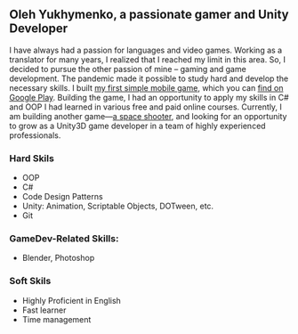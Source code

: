 ## Oleh Yukhymenko, a passionate gamer and Unity Developer

I have always had a passion for languages and video games. Working as a translator for many years, I realized that I reached my limit in this area. So, I decided to pursue the other passion of mine – gaming and game development. The pandemic made it possible to study hard and develop the necessary skills. I built [my first simple mobile game](https://github.com/Jukol/Fifteen), which you can [find on Google Play](https://play.google.com/store/apps/details?id=com.OlehYukhymenko.Fifteen). Building the game, I had an opportunity to apply my skills in C# and OOP I had learned in various free and paid online courses. Currently, I am building another game—[a space shooter](https://github.com/Jukol/Space_Shooter/tree/master), and looking for an opportunity to grow as a Unity3D game developer in a team of highly experienced professionals.

### Hard Skils

-	OOP
-	C#
-	Code Design Patterns
-	Unity: Animation, Scriptable Objects, DOTween, etc.
-	Git

### GameDev-Related Skills:

- Blender, Photoshop

### Soft Skils

-	Highly Proficient in English
- Fast learner
- Time management
